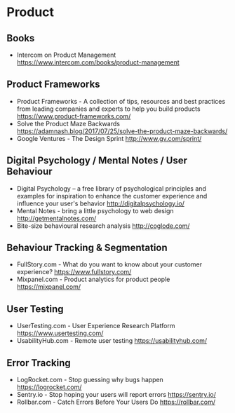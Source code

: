 # Product

## Books

* Intercom on Product Management
  https://www.intercom.com/books/product-management

## Product Frameworks

* Product Frameworks - A collection of tips, resources and best practices from leading companies and experts to help you build products
  https://www.product-frameworks.com/
* Solve the Product Maze Backwards
  https://adamnash.blog/2017/07/25/solve-the-product-maze-backwards/
* Google Ventures - The Design Sprint
  http://www.gv.com/sprint/

## Digital Psychology / Mental Notes / User Behaviour

* Digital Psychology – a free library of psychological principles and examples for inspiration to enhance the customer experience and influence your user's behavior 
  http://digitalpsychology.io/
* Mental Notes - bring a little psychology to web design
  http://getmentalnotes.com/
* Bite-size behavioural research analysis
  http://coglode.com/

## Behaviour Tracking & Segmentation

* FullStory.com - What do you want to know about your customer experience?
  https://www.fullstory.com/
* Mixpanel.com - Product analytics for product people
  https://mixpanel.com/

## User Testing

* UserTesting.com - User Experience Research Platform
  https://www.usertesting.com/
* UsabilityHub.com - Remote user testing
  https://usabilityhub.com/

## Error Tracking

* LogRocket.com - Stop guessing why bugs happen
  https://logrocket.com/
* Sentry.io - Stop hoping your users will report errors
  https://sentry.io/
* Rollbar.com - Catch Errors Before Your Users Do
  https://rollbar.com/
